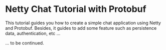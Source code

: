 # Netty Chat Tutorial with Protobuf

This tutorial guides you how to create a simple chat application using Netty and Protobuf. Besides, it guides to add some feature such as persistence data, authentication, etc ...



... to be continued.